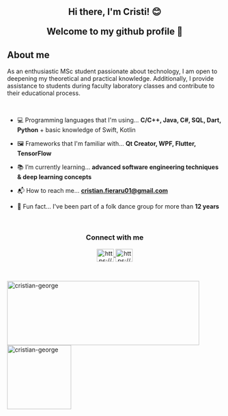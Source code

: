 <h2 align="center">Hi there, I'm Cristi! 😊
  
  Welcome to my github profile 👋</h3>

## About me

As an enthusiastic MSc student passionate about technology, I am open to deepening my theoretical and practical knowledge. Additionally, I provide assistance to students during faculty laboratory classes and contribute to their educational process.

<br>

- 💻 Programming languages that I'm using... **C/C++, Java, C#, SQL, Dart, Python** + basic knowledge of Swift, Kotlin

- 🖼 Frameworks that I'm familiar with... **Qt Creator, WPF, Flutter, TensorFlow**

- 📚 I’m currently learning... **advanced software engineering techniques & deep learning concepts** 

- 📬 How to reach me... **cristian.fieraru01@gmail.com**

- 🕺 Fun fact... I've been part of a folk dance group for more than **12 years**

<br>

<h3 align="center">Connect with me</h3>
<p align="center">
  <a href="https://www.linkedin.com/in/cristian-fieraru/" target="blank">
    <img align="center" src="https://raw.githubusercontent.com/rahuldkjain/github-profile-readme-generator/master/src/images/icons/Social/linked-in-alt.svg" alt="https://www.linkedin.com/in/cristian-fieraru/" height="30" width="40" />
  </a>
  <a href="https://github.com/cristian-george" target="blank">
    <img align="center" src="https://raw.githubusercontent.com/rahuldkjain/github-profile-readme-generator/master/src/images/icons/Social/github.svg" alt="https://github.com/cristian-george" height="30" width="40" />
  </a>
</p>

<br>

<p align="left">
  <img align="center" width="450" height= "150" src="https://github-readme-stats.vercel.app/api/top-langs?username=cristian-george&show_icons=true&locale=en&layout=compact&theme=github_dark" alt="cristian-george" /> 
  
  <img align="center" height= "150" src="https://github-readme-streak-stats.herokuapp.com/?user=cristian-george&theme=github-dark-blue" alt="cristian-george" />
</p>
